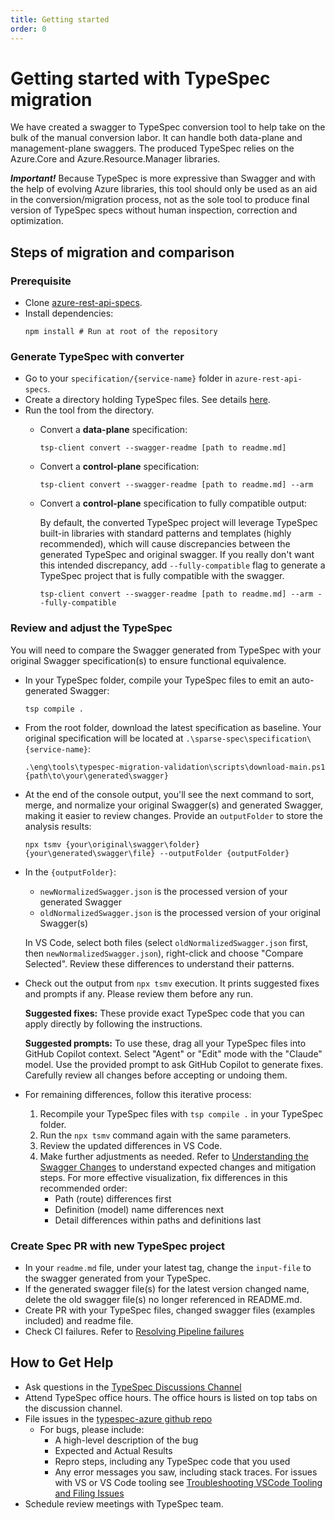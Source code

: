```yaml
---
title: Getting started
order: 0
---
```


# Getting started with TypeSpec migration

We have created a swagger to TypeSpec conversion tool to help take on the bulk of the manual conversion labor. It can handle both data-plane and management-plane swaggers. The produced TypeSpec relies on the Azure.Core and Azure.Resource.Manager libraries.

**_Important!_** Because TypeSpec is more expressive than Swagger and with the help of evolving Azure libraries, this tool should only be used as an aid in the conversion/migration process, not as the sole tool to produce final version of TypeSpec specs without human inspection, correction and optimization.

## Steps of migration and comparison

### Prerequisite

- Clone [azure-rest-api-specs](https://github.com/Azure/azure-rest-api-specs).
- Install dependencies:
  ```shell
  npm install # Run at root of the repository
  ```

### Generate TypeSpec with converter

- Go to your `specification/{service-name}` folder in `azure-rest-api-specs`.
- Create a directory holding TypeSpec files. See details [here](https://github.com/Azure/azure-rest-api-specs/blob/main/documentation/typespec-structure-guidelines.md).
- Run the tool from the directory.
  - Convert a **data-plane** specification:

    ```shell
    tsp-client convert --swagger-readme [path to readme.md]
    ```

  - Convert a **control-plane** specification:

    ```shell
    tsp-client convert --swagger-readme [path to readme.md] --arm
    ```

  - Convert a **control-plane** specification to fully compatible output:

    By default, the converted TypeSpec project will leverage TypeSpec built-in libraries with standard patterns and templates (highly recommended), which will cause discrepancies between the generated TypeSpec and original swagger. If you really don't want this intended discrepancy, add `--fully-compatible` flag to generate a TypeSpec project that is fully compatible with the swagger.

    ```shell
    tsp-client convert --swagger-readme [path to readme.md] --arm --fully-compatible
    ```

### Review and adjust the TypeSpec

You will need to compare the Swagger generated from TypeSpec with your original Swagger specification(s) to ensure functional equivalence.

- In your TypeSpec folder, compile your TypeSpec files to emit an auto-generated Swagger:

  ```shell
  tsp compile .
  ```

- From the root folder, download the latest specification as baseline. Your original specification will be located at `.\sparse-spec\specification\{service-name}`:

  ```shell
  .\eng\tools\typespec-migration-validation\scripts\download-main.ps1 {path\to\your\generated\swagger}
  ```

- At the end of the console output, you'll see the next command to sort, merge, and normalize your original Swagger(s) and generated Swagger, making it easier to review changes. Provide an `outputFolder` to store the analysis results:

  ```shell
  npx tsmv {your\original\swagger\folder} {your\generated\swagger\file} --outputFolder {outputFolder}
  ```

- In the `{outputFolder}`:
  - `newNormalizedSwagger.json` is the processed version of your generated Swagger
  - `oldNormalizedSwagger.json` is the processed version of your original Swagger(s)

  In VS Code, select both files (select `oldNormalizedSwagger.json` first, then `newNormalizedSwagger.json`), right-click and choose "Compare Selected". Review these differences to understand their patterns.

- Check out the output from `npx tsmv` execution. It prints suggested fixes and prompts if any. Please review them before any run.

  **Suggested fixes:** These provide exact TypeSpec code that you can apply directly by following the instructions.

  **Suggested prompts:** To use these, drag all your TypeSpec files into GitHub Copilot context. Select "Agent" or "Edit" mode with the "Claude" model. Use the provided prompt to ask GitHub Copilot to generate fixes. Carefully review all changes before accepting or undoing them.

- For remaining differences, follow this iterative process:
  1. Recompile your TypeSpec files with `tsp compile .` in your TypeSpec folder.
  2. Run the `npx tsmv` command again with the same parameters.
  3. Review the updated differences in VS Code.
  4. Make further adjustments as needed. Refer to [Understanding the Swagger Changes](./faq/mustread.md) to understand expected changes and mitigation steps. For more effective visualization, fix differences in this recommended order:
     - Path (route) differences first
     - Definition (model) name differences next
     - Detail differences within paths and definitions last

### Create Spec PR with new TypeSpec project

- In your `readme.md` file, under your latest tag, change the `input-file` to the swagger generated from your TypeSpec.
- If the generated swagger file(s) for the latest version changed name, delete the old swagger file(s) no longer referenced in README.md.
- Create PR with your TypeSpec files, changed swagger files (examples included) and readme file.
- Check CI failures. Refer to [Resolving Pipeline failures](./faq/pipeline.md)

## How to Get Help

- Ask questions in the [TypeSpec Discussions Channel](https://teams.microsoft.com/l/channel/19%3a906c1efbbec54dc8949ac736633e6bdf%40thread.skype/TypeSpec%2520Discussion%2520%25F0%259F%2590%25AE?groupId=3e17dcb0-4257-4a30-b843-77f47f1d4121&tenantId=72f988bf-86f1-41af-91ab-2d7cd011db47)
- Attend TypeSpec office hours. The office hours is listed on top tabs on the discussion channel.
- File issues in the [typespec-azure github repo](https://github.com/azure/typespec-azure/issues)
  - For bugs, please include:
    - A high-level description of the bug
    - Expected and Actual Results
    - Repro steps, including any TypeSpec code that you used
    - Any error messages you saw, including stack traces. For issues with VS or VS Code tooling see [Troubleshooting VSCode Tooling and Filing Issues](../typespec-getting-started.md#troubleshooting-vscode-tooling-and-filing-issues)
- Schedule review meetings with TypeSpec team.
